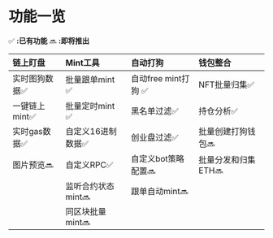 # 功能一览
:white_check_mark: **:已有功能**
:soon: **:即将推出**

| 链上盯盘 | Mint工具 | 自动打狗 | 钱包整合 |
| :-----| :----- | :----- | :----- |
| 实时图狗数据:white_check_mark: | 批量跟单mint :white_check_mark: | 自动free mint打狗 :white_check_mark: | NFT批量归集:white_check_mark: |
| 一键链上mint:white_check_mark: | 批量定时mint :white_check_mark: | 黑名单过滤:white_check_mark: | 持仓分析:white_check_mark: |
| 实时gas数据:white_check_mark: | 自定义16进制数据:white_check_mark: | 创业盘过滤:white_check_mark:  | 批量创建打狗钱包:soon: |
| 图片预览:soon: | 自定义RPC:white_check_mark: | 自定义bot策略配置:soon:  | 批量分发和归集ETH:soon: |
| | 监听合约状态mint:soon: | 跟单自动mint:soon:  | |
| | 同区块批量mint:soon: |  | |

